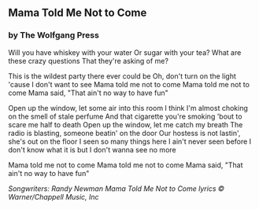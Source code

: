 ## Mama Told Me Not to Come
### by The Wolfgang Press

Will you have whiskey with your water
Or sugar with your tea?
What are these crazy questions
That they're asking of me?

This is the wildest party there ever could be
Oh, don't turn on the light 'cause I don't want to see
Mama told me not to come
Mama told me not to come
Mama said, "That ain't no way to have fun"

Open up the window, let some air into this room
I think I'm almost choking on the smell of stale perfume
And that cigarette you're smoking 'bout to scare me half to death
Open up the window, let me catch my breath
The radio is blasting, someone beatin' on the door
Our hostess is not lastin', she's out on the floor
I seen so many things here I ain't never seen before
I don't know what it is but I don't wanna see no more

Mama told me not to come
Mama told me not to come
Mama said, "That ain't no way to have fun"


_Songwriters: Randy Newman
Mama Told Me Not to Come lyrics © Warner/Chappell Music, Inc_
